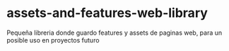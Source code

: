 # assets-and-features-web-library

Pequeña libreria donde guardo features y assets de paginas web, para un posible uso en proyectos futuro
